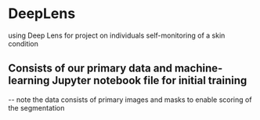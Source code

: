 # DeepLens
using Deep Lens for project on individuals self-monitoring of a skin condition

## Consists of our primary data and machine-learning Jupyter notebook file for initial training
-- note the data consists of primary images and masks to enable scoring of the segmentation
